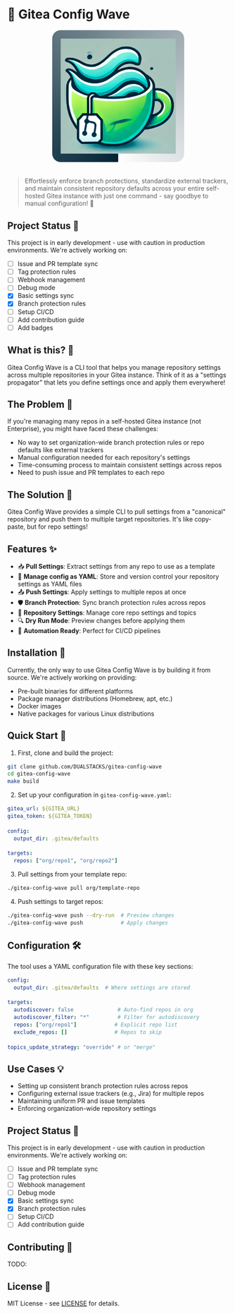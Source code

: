 # 🌊 Gitea Config Wave

<div align="center">
  <img src="logo.png" alt="Gitea Config Wave Logo" width="300"/>
</div>

<br/>

> Effortlessly enforce branch protections, standardize external trackers, and maintain consistent repository defaults across your entire self-hosted Gitea instance with just one command - say goodbye to manual configuration! 🚀

## Project Status 🚧

This project is in early development - use with caution in production environments. We're actively working on:

- [ ] Issue and PR template sync
- [ ] Tag protection rules
- [ ] Webhook management
- [ ] Debug mode
- [x] Basic settings sync
- [x] Branch protection rules
- [ ] Setup CI/CD
- [ ] Add contribution guide
- [ ] Add badges

## What is this? 🤔

Gitea Config Wave is a CLI tool that helps you manage repository settings across multiple repositories in your Gitea instance. Think of it as a "settings propagator" that lets you define settings once and apply them everywhere!

## The Problem 🗿

If you're managing many repos in a self-hosted Gitea instance (not Enterprise), you might have faced these challenges:
- No way to set organization-wide branch protection rules or repo defaults like external trackers
- Manual configuration needed for each repository's settings
- Time-consuming process to maintain consistent settings across repos
- Need to push issue and PR templates to each repo

## The Solution 🎯

Gitea Config Wave provides a simple CLI to pull settings from a "canonical" repository and push them to multiple target repositories. It's like copy-paste, but for repo settings!

## Features ✨

- 📥 **Pull Settings**: Extract settings from any repo to use as a template
- 🔎 **Manage config as YAML**: Store and version control your repository settings as YAML files
- 📤 **Push Settings**: Apply settings to multiple repos at once
- 🛡️ **Branch Protection**: Sync branch protection rules across repos
- 🎯 **Repository Settings**: Manage core repo settings and topics
- 🔍 **Dry Run Mode**: Preview changes before applying them
- 🤖 **Automation Ready**: Perfect for CI/CD pipelines

## Installation 🔧
Currently, the only way to use Gitea Config Wave is by building it from source. We're actively working on providing:

- Pre-built binaries for different platforms
- Package manager distributions (Homebrew, apt, etc.)
- Docker images
- Native packages for various Linux distributions

## Quick Start 🚀

1. First, clone and build the project:
```bash
git clone github.com/DUALSTACKS/gitea-config-wave
cd gitea-config-wave
make build
```

2. Set up your configuration in `gitea-config-wave.yaml`:
```yaml
gitea_url: ${GITEA_URL}
gitea_token: ${GITEA_TOKEN}

config:
  output_dir: .gitea/defaults

targets:
  repos: ["org/repo1", "org/repo2"]
```

3. Pull settings from your template repo:
```bash
./gitea-config-wave pull org/template-repo
```

4. Push settings to target repos:
```bash
./gitea-config-wave push --dry-run  # Preview changes
./gitea-config-wave push            # Apply changes
```

## Configuration 🛠️

The tool uses a YAML configuration file with these key sections:

```yaml
config:
  output_dir: .gitea/defaults  # Where settings are stored

targets:
  autodiscover: false              # Auto-find repos in org
  autodiscover_filter: "*"         # Filter for autodiscovery
  repos: ["org/repo1"]            # Explicit repo list
  exclude_repos: []               # Repos to skip

topics_update_strategy: "override" # or "merge"
```

## Use Cases 💡

- Setting up consistent branch protection rules across repos
- Configuring external issue trackers (e.g., Jira) for multiple repos
- Maintaining uniform PR and issue templates
- Enforcing organization-wide repository settings

## Project Status 🚧

This project is in early development - use with caution in production environments. We're actively working on:

- [ ] Issue and PR template sync
- [ ] Tag protection rules
- [ ] Webhook management
- [ ] Debug mode
- [x] Basic settings sync
- [x] Branch protection rules
- [ ] Setup CI/CD
- [ ] Add contribution guide

## Contributing 🤝

TODO:

## License 📝

MIT License - see [LICENSE](LICENSE) for details.
